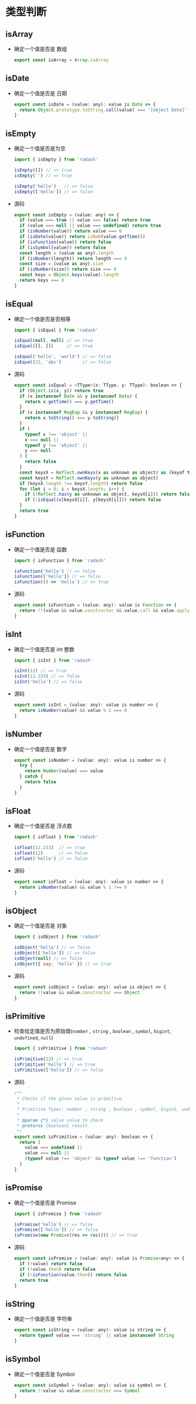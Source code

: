 # 类型判断

## isArray

+ 确定一个值是否是 数组

  ```js
  export const isArray = Array.isArray
  ```

## isDate

+ 确定一个值是否是 日期

  ```js
  export const isDate = (value: any): value is Date => {
    return Object.prototype.toString.call(value) === '[object Date]'
  }
  ```

## isEmpty

+ 确定一个值是否是为空

  ```js
  import { isEmpty } from 'radash'

  isEmpty([]) // => true
  isEmpty('') // => true

  isEmpty('hello')   // => false
  isEmpty(['hello']) // => false
  ```

+ 源码

  ```js
  export const isEmpty = (value: any) => {
    if (value === true || value === false) return true
    if (value === null || value === undefined) return true
    if (isNumber(value)) return value === 0
    if (isDate(value)) return isNaN(value.getTime())
    if (isFunction(value)) return false
    if (isSymbol(value)) return false
    const length = (value as any).length
    if (isNumber(length)) return length === 0
    const size = (value as any).size
    if (isNumber(size)) return size === 0
    const keys = Object.keys(value).length
    return keys === 0
  }
  ```

## isEqual

+ 确定一个值是否是否相等

  ```js
  import { isEqual } from 'radash'

  isEqual(null, null) // => true
  isEqual([], [])     // => true

  isEqual('hello', 'world') // => false
  isEqual(22, 'abc')        // => false
  ```

+ 源码

  ```js
  export const isEqual = <TType>(x: TType, y: TType): boolean => {
    if (Object.is(x, y)) return true
    if (x instanceof Date && y instanceof Date) {
      return x.getTime() === y.getTime()
    }
    if (x instanceof RegExp && y instanceof RegExp) {
      return x.toString() === y.toString()
    }
    if (
      typeof x !== 'object' ||
      x === null ||
      typeof y !== 'object' ||
      y === null
    ) {
      return false
    }
    const keysX = Reflect.ownKeys(x as unknown as object) as (keyof typeof x)[]
    const keysY = Reflect.ownKeys(y as unknown as object)
    if (keysX.length !== keysY.length) return false
    for (let i = 0; i < keysX.length; i++) {
      if (!Reflect.has(y as unknown as object, keysX[i])) return false
      if (!isEqual(x[keysX[i]], y[keysX[i]])) return false
    }
    return true
  }
  ```

## isFunction

+ 确定一个值是否是 函数

  ```js
  import { isFunction } from 'radash'

  isFunction('hello') // => false
  isFunction(['hello']) // => false
  isFunction(() => 'hello') // => true
  ```

+ 源码

  ```js
  export const isFunction = (value: any): value is Function => {
    return !!(value && value.constructor && value.call && value.apply)
  }
  ```

## isInt

+ 确定一个值是否是 int 整数

  ```js
  import { isInt } from 'radash'

  isInt(12) // => true
  isInt(12.233) // => false
  isInt('hello') // => false
  ```

+ 源码

  ```js
  export const isInt = (value: any): value is number => {
    return isNumber(value) && value % 1 === 0
  }
  ```

## isNumber

+ 确定一个值是否是 数字

  ```js
  export const isNumber = (value: any): value is number => {
    try {
      return Number(value) === value
    } catch {
      return false
    }
  }
  ```

## isFloat

+ 确定一个值是否是 浮点数

  ```js
  import { isFloat } from 'radash'

  isFloat(12.233)  // => true
  isFloat(12)      // => false
  isFloat('hello') // => false
  ```

+ 源码

  ```js
  export const isFloat = (value: any): value is number => {
    return isNumber(value) && value % 1 !== 0
  }
  ```

## isObject

+ 确定一个值是否是 对象

  ```js
  import { isObject } from 'radash'

  isObject('hello') // => false
  isObject(['hello']) // => false
  isObject(null) // => false
  isObject({ say: 'hello' }) // => true
  ```

+ 源码

  ```js
  export const isObject = (value: any): value is object => {
    return !!value && value.constructor === Object
  }
  ```

## isPrimitive

+ 检查给定值是否为原始值(`number` , `string` , `boolean` , `symbol`, `bigint`, `undefined`, `null`)

  ```js
  import { isPrimitive } from 'radash'

  isPrimitive(22) // => true
  isPrimitive('hello') // => true
  isPrimitive(['hello']) // => false
  ```

+ 源码

  ```js
  /**
   * Checks if the given value is primitive.
   *
   * Primitive Types: number , string , boolean , symbol, bigint, undefined, null
   *
   * @param {*} value value to check
   * @returns {boolean} result
   */
  export const isPrimitive = (value: any): boolean => {
    return (
      value === undefined ||
      value === null ||
      (typeof value !== 'object' && typeof value !== 'function')
    )
  }
  ```

## isPromise

+ 确定一个值是否是 Promise

  ```js
  import { isPromise } from 'radash'

  isPromise('hello') // => false
  isPromise(['hello']) // => false
  isPromise(new Promise(res => res())) // => true
  ```

+ 源码

  ```js
  export const isPromise = (value: any): value is Promise<any> => {
    if (!value) return false
    if (!value.then) return false
    if (!isFunction(value.then)) return false
    return true
  }
  ```

## isString

+ 确定一个值是否是 字符串

  ```js
  export const isString = (value: any): value is string => {
    return typeof value === 'string' || value instanceof String
  }
  ```

## isSymbol

+ 确定一个值是否是 Symbol

  ```js
  export const isSymbol = (value: any): value is symbol => {
    return !!value && value.constructor === Symbol
  }
  ```
